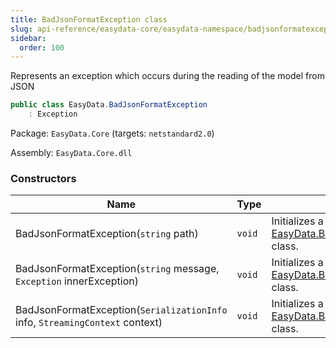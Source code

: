 ```yaml
---
title: BadJsonFormatException class
slug: api-reference/easydata-core/easydata-namespace/badjsonformatexception-class
sidebar:
  order: 100
---
```


Represents an exception which occurs during the reading of the model from JSON
```csharp
public class EasyData.BadJsonFormatException
    : Exception

```
Package: `EasyData.Core` (targets: `netstandard2.0`)

Assembly: `EasyData.Core.dll`

### Constructors

| Name | Type | Description | 
| --- | --- | --- | 
| BadJsonFormatException(`string` path) | `void` | Initializes a new instance of the [EasyData.BadJsonFormatException](///////////////easyquery/docs/api-reference/easydata-core/easydata-namespace/badjsonformatexception-class) class. | 
| BadJsonFormatException(`string` message, `Exception` innerException) | `void` | Initializes a new instance of the [EasyData.BadJsonFormatException](///////////////easyquery/docs/api-reference/easydata-core/easydata-namespace/badjsonformatexception-class) class. | 
| BadJsonFormatException(`SerializationInfo` info, `StreamingContext` context) | `void` | Initializes a new instance of the [EasyData.BadJsonFormatException](///////////////easyquery/docs/api-reference/easydata-core/easydata-namespace/badjsonformatexception-class) class. |
